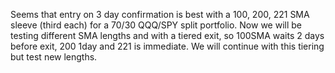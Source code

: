 Seems that entry on 3 day confirmation is best with a  100, 200, 221 SMA sleeve (third each) for a 70/30 QQQ/SPY split portfolio.  Now we will be testing different SMA lengths and with a tiered exit, so 100SMA waits 2 days before exit, 200 1day and 221 is immediate.  We will continue with this tiering but test new lengths.
